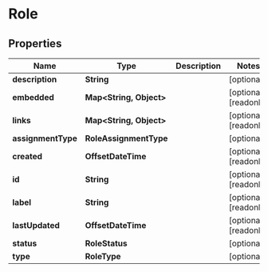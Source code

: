 

# Role


## Properties

| Name | Type | Description | Notes |
|------------ | ------------- | ------------- | -------------|
|**description** | **String** |  |  [optional] |
|**embedded** | **Map&lt;String, Object&gt;** |  |  [optional] [readonly] |
|**links** | **Map&lt;String, Object&gt;** |  |  [optional] [readonly] |
|**assignmentType** | **RoleAssignmentType** |  |  [optional] |
|**created** | **OffsetDateTime** |  |  [optional] [readonly] |
|**id** | **String** |  |  [optional] [readonly] |
|**label** | **String** |  |  [optional] [readonly] |
|**lastUpdated** | **OffsetDateTime** |  |  [optional] [readonly] |
|**status** | **RoleStatus** |  |  [optional] |
|**type** | **RoleType** |  |  [optional] |



